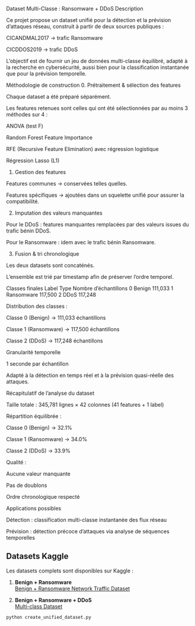  Dataset Multi-Classe : Ransomware + DDoS
Description

Ce projet propose un dataset unifié pour la détection et la prévision d’attaques réseau, construit à partir de deux sources publiques :

CICANDMAL2017 → trafic Ransomware

CICDDOS2019 → trafic DDoS

L’objectif est de fournir un jeu de données multi-classe équilibré, adapté à la recherche en cybersécurité, aussi bien pour la classification instantanée que pour la prévision temporelle.

Méthodologie de construction
0. Prétraitement & sélection des features

Chaque dataset a été préparé séparément.

Les features retenues sont celles qui ont été sélectionnées par au moins 3 méthodes sur 4 :

ANOVA (test F)

Random Forest Feature Importance

RFE (Recursive Feature Elimination) avec régression logistique

Régression Lasso (L1)

1. Gestion des features

Features communes → conservées telles quelles.

Features spécifiques → ajoutées dans un squelette unifié pour assurer la compatibilité.

2. Imputation des valeurs manquantes

Pour le DDoS : features manquantes remplacées par des valeurs issues du trafic bénin DDoS.

Pour le Ransomware : idem avec le trafic bénin Ransomware.

3. Fusion & tri chronologique

Les deux datasets sont concaténés.

L’ensemble est trié par timestamp afin de préserver l’ordre temporel.

Classes finales
Label	Type	Nombre d’échantillons
0	Benign	111,033
1	Ransomware	117,500
2	DDoS	117,248

Distribution des classes :

Classe 0 (Benign) → 111,033 échantillons

Classe 1 (Ransomware) → 117,500 échantillons

Classe 2 (DDoS) → 117,248 échantillons

Granularité temporelle

1 seconde par échantillon

Adapté à la détection en temps réel et à la prévision quasi-réelle des attaques.

Récapitulatif de l’analyse du dataset

Taille totale : 345,781 lignes × 42 colonnes (41 features + 1 label)

Répartition équilibrée :

Classe 0 (Benign) → 32.1%

Classe 1 (Ransomware) → 34.0%

Classe 2 (DDoS) → 33.9%

Qualité :

Aucune valeur manquante

Pas de doublons

Ordre chronologique respecté

Applications possibles

Détection : classification multi-classe instantanée des flux réseau

Prévision : détection précoce d’attaques via analyse de séquences temporelles

## Datasets Kaggle

Les datasets complets sont disponibles sur Kaggle :

1. **Benign + Ransomware**  
[Benign + Ransomware Network Traffic Dataset](https://www.kaggle.com/datasets/tilleliider/benign-ransomware-network-traffic-dataset)

2. **Benign + Ransomware + DDoS**  
[Multi-class Dataset](https://www.kaggle.com/datasets/tilleliider/multiclass-dataset)

 

 
```bash
python create_unified_dataset.py
